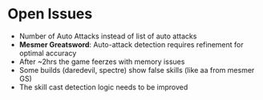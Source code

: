 # Open Issues

- Number of Auto Attacks instead of list of auto attacks
- **Mesmer Greatsword**: Auto-attack detection requires refinement for optimal accuracy
- After ~2hrs the game feerzes with memory issues
- Some builds (daredevil, spectre) show false skills (like aa from mesmer GS)
- The skill cast detection logic needs to be improved
